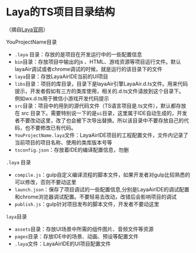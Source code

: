 # Laya的TS项目目录结构

（摘自[Laya官网](https://layabox.com)）

YouProjectName目录

- `.laya` 目录：存放的是项目在开发运行中的一些配置信息
- `bin`目录：存放项目中输出的js 、HTML、游戏资源等项目运行文件。默认layaAir调试或者chrome调试的时候，就是运行的该目录下的文件
- `laya`目录：存放LayaAirIDE当前的UI项目
- `libs`目录：项目的库目录，目录下是layaAir引擎LayaAir.d.ts文件。用来代码提示，开发者假如有三方的类库使用，相关的.d.ts文件请放到这个目录下。 例如wx.d.ts用于微信小游戏开发代码提示
- `src`目录：项目中的用到的源代码文件（TS语言项目是.ts文件），默认都存放在 src 目录下。需要特别说一下的是`ui`目录，这里属于IDE自动生成的，开发者不要改动这里，改了也会被下次导出替换。所以该目录中不要存放自己的代码，也不要修改已有代码。
- `YouProjectName.laya`文件：LayaAirIDE项目的工程配置文件，文件内记录了当前项目的项目名称、使用的类库版本号等
- `tsconfig.json`：存放着IDE的编译配置信息，勿删



`.laya` 目录

- `compile.js`：gulp自定义编译流程的脚本文件，如果开发者对gulp比较熟悉的可以修改，否则不要动这里
- `launch.json`：保存了项目调试的一些配置信息,分别是LayaAirIDE的调试配置和chrome浏览器调试配置。不要轻易去改动，改错后会影响项目的调试
- `publish.js`：gulp针对项目发布的脚本文件，开发者不要动这里



`laya`目录

- `assets`目录：存放UI场景中所需的组件图片、音频文件等资源
- `pages`目录：存放IDE中的场景、动画、预设等配置文件
- `.laya`文件：LayaAirIDE的UI项目配置文件